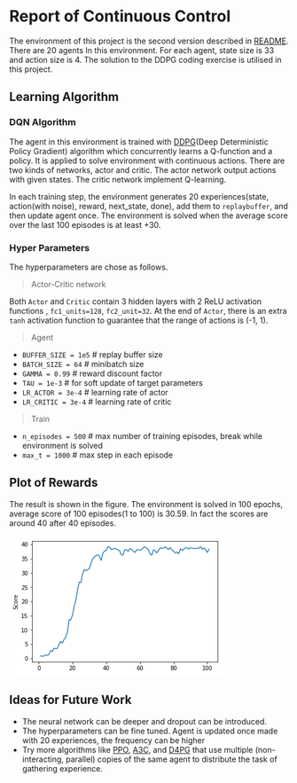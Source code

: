 # Report of Continuous Control

The environment of this project is the second version described in [README](README.md). There are 20 agents In this environment.  For each agent, state size is 33 and action size is 4. The solution to the DDPG coding exercise is utilised in this project.

## Learning Algorithm

### DQN Algorithm

The agent in this environment is trained with [DDPG](https://arxiv.org/pdf/1509.02971.pdf)(Deep Deterministic Policy Gradient) algorithm which concurrently learns a Q-function and a policy. It is applied to solve environment with continuous actions. There are two kinds of networks, actor and critic. The actor network output actions with given states. The critic network implement Q-learning. 

In each training step, the environment generates 20 experiences(state, action(with noise), reward, next_state, done), add them to `replaybuffer`, and then update agent once. The environment is solved when the average score over the last 100 episodes  is at least +30. 

###  Hyper Parameters 

The hyperparameters are chose as follows.

> Actor-Critic network 

Both `Actor` and `Critic` contain  3 hidden layers with 2 ReLU activation functions , `fc1_units=128`, `fc2_unit=32`. At the end of  `Actor`, there is  an extra `tanh` activation function to guarantee that the range of actions is (-1, 1).

>  Agent

* `BUFFER_SIZE = 1e5`         # replay buffer size
* `BATCH_SIZE = 64`             # minibatch size
* `GAMMA = 0.99`            	  # reward discount factor
* `TAU = 1e-3`             		# for soft update of target parameters
* `LR_ACTOR = 3e-4`             # learning rate of actor
* `LR_CRITIC = 3e-4`            # learning rate of critic

> Train

* `n_episodes = 500`           # max number of training episodes, break while environment is solved 
* `max_t = 1000`                   # max step in each episode



## Plot of Rewards

The result is shown in the figure. The environment is solved in 100 epochs, average score of 100 episodes(1 to 100) is 30.59. In fact the scores are around 40 after 40 episodes.

![continuous_control](continuous_control.png)

## Ideas for Future Work

* The neural network can be deeper and dropout can be introduced.
* The hyperparameters can be fine tuned. Agent is updated once made with 20 experiences, the frequency can be higher
* Try more algorithms like [PPO](https://arxiv.org/pdf/1707.06347.pdf), [A3C](https://arxiv.org/pdf/1602.01783.pdf), and [D4PG](https://openreview.net/pdf?id=SyZipzbCb) that use multiple (non-interacting, parallel) copies of the same agent to distribute the task of gathering experience.